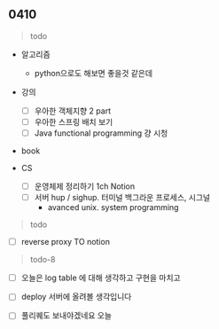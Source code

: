 ## 0410


> todo

- 알고리즘

  - python으로도 해보면 좋을것 같은데

- 강의

  - [ ] 우아한 객체지향 2 part
  - [ ] 우아한 스프링 배치 보기
  - [ ] Java functional programming 걍 시청
  
- book

- CS

  - [ ] 운영체제 정리하기 1ch Notion
  - [ ] 서버 hup / sighup. 터미널 백그라운 프로세스, 시그널 
    - avanced unix. system programming 
  

  


> todo

- [ ] reverse proxy TO notion

 

> todo-8

- [ ] 오늘은 log table 에 대해 생각하고 구현을 마치고
- [ ] deploy 서버에 올려볼 생각입니다

- [ ] 풀리퀘도 보내야겠네요 오늘

